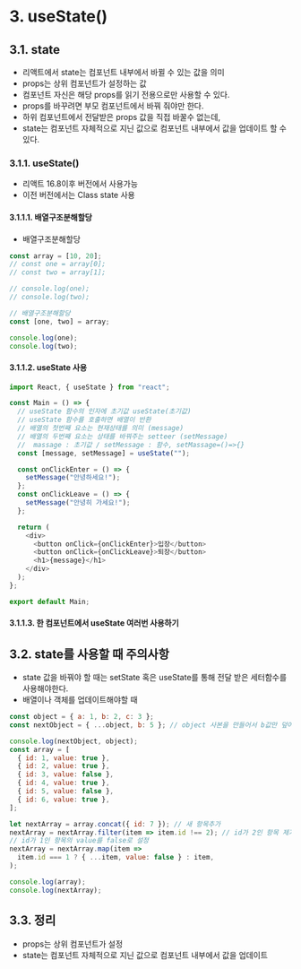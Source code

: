 # 3. useState()

## 3.1. state

- 리액트에서 state는 컴포넌트 내부에서 바뀔 수 있는 값을 의미
- props는 상위 컴포넌트가 설정하는 값
- 컴포넌트 자신은 해당 props를 읽기 전용으로만 사용할 수 있다.
- props를 바꾸려면 부모 컴포넌트에서 바꿔 줘야만 한다.
- 하위 컴포넌트에서 전달받은 props 값을 직접 바꿀수 없는데,
- state는 컴포넌트 자체적으로 지닌 값으로 컴포넌트 내부에서 값을 업데이트 할 수 있다.

### 3.1.1. useState()

- 리액트 16.8이후 버전에서 사용가능
- 이전 버전에서는 Class state 사용

#### 3.1.1.1. 배열구조분해할당

- 배열구조분해할당

```js
const array = [10, 20];
// const one = array[0];
// const two = array[1];

// console.log(one);
// console.log(two);

// 배열구조분해할당
const [one, two] = array;

console.log(one);
console.log(two);
```

#### 3.1.1.2. useState 사용

```js
import React, { useState } from "react";

const Main = () => {
  // useState 함수의 인자에 초기값 useState(초기값)
  // useState 함수를 호출하면 배열이 반환
  // 배열의 첫번째 요소는 현재상태를 의미 (message)
  // 배열의 두번째 요소는 상태를 바꿔주는 setteer (setMessage)
  //  massage : 초기값 / setMessage : 함수, setMassage=()=>{}
  const [message, setMessage] = useState("");

  const onClickEnter = () => {
    setMessage("안녕하세요!");
  };
  const onClickLeave = () => {
    setMessage("안녕히 가세요!");
  };

  return (
    <div>
      <button onClick={onClickEnter}>입장</button>
      <button onClick={onClickLeave}>퇴장</button>
      <h1>{message}</h1>
    </div>
  );
};

export default Main;
```

#### 3.1.1.3. 한 컴포넌트에서 useState 여러번 사용하기

## 3.2. state를 사용할 때 주의사항

- state 값을 바꿔야 할 때는 setState 혹은 useState를 통해 전달 받은 세터함수를 사용해야한다.
- 배열이나 객체를 업데이트해야할 때

```js
const object = { a: 1, b: 2, c: 3 };
const nextObject = { ...object, b: 5 }; // object 사본을 만들어서 b값만 덮어쓴다.

console.log(nextObject, object);
const array = [
  { id: 1, value: true },
  { id: 2, value: true },
  { id: 3, value: false },
  { id: 4, value: true },
  { id: 5, value: false },
  { id: 6, value: true },
];

let nextArray = array.concat({ id: 7 }); // 새 항목추가
nextArray = nextArray.filter(item => item.id !== 2); // id가 2인 항목 제거
// id가 1인 항목의 value를 false로 설정
nextArray = nextArray.map(item =>
  item.id === 1 ? { ...item, value: false } : item,
);

console.log(array);
console.log(nextArray);
```

## 3.3. 정리

- props는 상위 컴포넌트가 설정
- state는 컴포넌트 자체적으로 지닌 값으로 컴포넌트 내부에서 값을 업데이트
